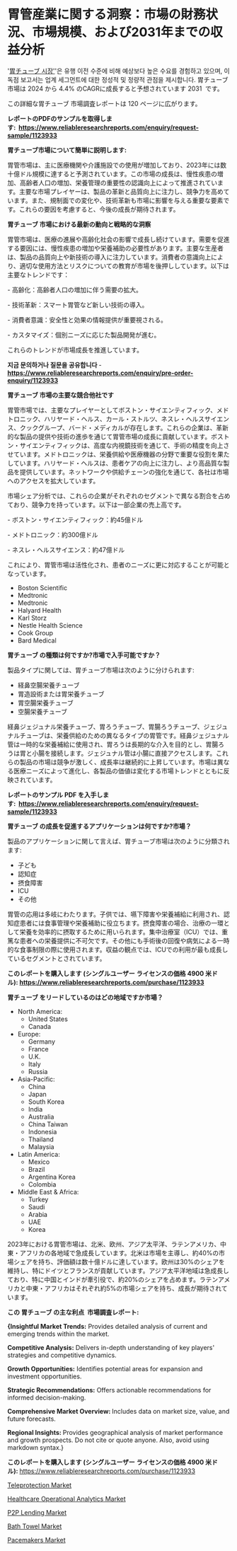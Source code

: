 <p><h1>胃管産業に関する洞察：市場の財務状況、市場規模、および2031年までの収益分析</h1></p><p>'<a href="https://www.reliableresearchreports.com/stomach-tube-r1123933?utm_campaign=107&utm_medium=36&utm_source=Github&utm_content=ia&utm_term=18112024&utm_id=stomach-tube">胃チューブ 시장'</a>'은 유행 이전 수준에 비해 예상보다 높은 수요를 경험하고 있으며, 이 독점 보고서는 업계 세그먼트에 대한 정성적 및 정량적 관점을 제시합니다. 胃チューブ 市場は 2024 から 4.4% のCAGRに成長すると予想されています 2031&nbsp; です。</p>
<p>この詳細な胃チューブ 市場調査レポートは 120 ページに広がります。</p>
<p><strong>レポートのPDFのサンプルを取得します</strong><strong>:&nbsp;&nbsp;<a href="https://www.reliableresearchreports.com/enquiry/request-sample/1123933?utm_campaign=107&utm_medium=36&utm_source=Github&utm_content=ia&utm_term=18112024&utm_id=stomach-tube">https://www.reliableresearchreports.com/enquiry/request-sample/1123933</a></strong></p>
<p><strong>胃チューブ市場について簡単に説明します:</strong></p>
<p><p>胃管市場は、主に医療機関や介護施設での使用が増加しており、2023年には数十億ドル規模に達すると予測されています。この市場の成長は、慢性疾患の増加、高齢者人口の増加、栄養管理の重要性の認識向上によって推進されています。主要な市場プレイヤーは、製品の革新と品質向上に注力し、競争力を高めています。また、規制面での変化や、技術革新も市場に影響を与える重要な要素です。これらの要因を考慮すると、今後の成長が期待されます。</p></p>
<p><strong>胃チューブ 市場における最新の動向と戦略的な洞察</strong></p>
<p><p>胃管市場は、医療の進展や高齢化社会の影響で成長し続けています。需要を促進する要因には、慢性疾患の増加や栄養補助の必要性があります。主要な生産者は、製品の品質向上や新技術の導入に注力しています。消費者の意識向上により、適切な使用方法とリスクについての教育が市場を後押ししています。以下は主要なトレンドです：</p><p>- 高齢化：高齢者人口の増加に伴う需要の拡大。</p><p>- 技術革新：スマート胃管など新しい技術の導入。</p><p>- 消費者意識：安全性と効果の情報提供が重要視される。  </p><p>- カスタマイズ：個別ニーズに応じた製品開発が進む。</p><p>これらのトレンドが市場成長を推進しています。</p></p>
<p><strong>지금 문의하거나 질문을 공유합니다</strong><strong>&nbsp;</strong>-<strong><a href="https://www.reliableresearchreports.com/enquiry/pre-order-enquiry/1123933?utm_campaign=107&utm_medium=36&utm_source=Github&utm_content=ia&utm_term=18112024&utm_id=stomach-tube">https://www.reliableresearchreports.com/enquiry/pre-order-enquiry/1123933</a></strong></p>
<p><strong>胃チューブ 市場の主要な競合他社です</strong></p>
<p><p>胃管市場では、主要なプレイヤーとしてボストン・サイエンティフィック、メドトロニック、ハリヤード・ヘルス、カール・ストルツ、ネスレ・ヘルスサイエンス、クックグループ、バード・メディカルが存在します。これらの企業は、革新的な製品の提供や技術の進歩を通じて胃管市場の成長に貢献しています。ボストン・サイエンティフィックは、高度な内視鏡技術を通じて、手術の精度を向上させています。メドトロニックは、栄養供給や医療機器の分野で重要な役割を果たしています。ハリヤード・ヘルスは、患者ケアの向上に注力し、より高品質な製品を提供しています。ネットワークや供給チェーンの強化を通じて、各社は市場へのアクセスを拡大しています。</p><p>市場シェア分析では、これらの企業がそれぞれのセグメントで異なる割合を占めており、競争力を持っています。以下は一部企業の売上高です。</p><p>- ボストン・サイエンティフィック：約45億ドル</p><p>- メドトロニック：約300億ドル</p><p>- ネスレ・ヘルスサイエンス：約47億ドル</p><p>これにより、胃管市場は活性化され、患者のニーズに更に対応することが可能となっています。</p></p>
<p><ul><li>Boston Scientific</li><li>Medtronic</li><li>Medtronic</li><li>Halyard Health</li><li>Karl Storz</li><li>Nestle Health Science</li><li>Cook Group</li><li>Bard Medical</li></ul></p>
<p><strong>胃チューブ の種類は何ですか?市場で入手可能ですか？</strong></p>
<p>製品タイプに関しては、胃チューブ市場は次のように分けられます:</p>
<p><ul><li>経鼻空腸栄養チューブ</li><li>胃造設術または胃栄養チューブ</li><li>胃空腸栄養チューブ</li><li>空腸栄養チューブ</li></ul></p>
<p><p>経鼻ジェジュナル栄養チューブ、胃ろうチューブ、胃腸ろうチューブ、ジェジュナルチューブは、栄養供給のための異なるタイプの胃管です。経鼻ジェジュナル管は一時的な栄養補給に使用され、胃ろうは長期的な介入を目的とし、胃腸ろうは胃と小腸を接続します。ジェジュナル管は小腸に直接アクセスします。これらの製品の市場は競争が激しく、成長率は継続的に上昇しています。市場は異なる医療ニーズによって進化し、各製品の価値は変化する市場トレンドとともに反映されています。</p></p>
<p><strong>レポートのサンプル PDF を入手します:&nbsp;</strong><strong>&nbsp;<a href="https://www.reliableresearchreports.com/enquiry/request-sample/1123933?utm_campaign=107&utm_medium=36&utm_source=Github&utm_content=ia&utm_term=18112024&utm_id=stomach-tube">https://www.reliableresearchreports.com/enquiry/request-sample/1123933</a></strong></p>
<p><strong>胃チューブ の成長を促進するアプリケーションは何ですか?市場？</strong></p>
<p>製品のアプリケーションに関して言えば、胃チューブ市場は次のように分類されます:</p>
<p><ul><li>子ども</li><li>認知症</li><li>摂食障害</li><li>ICU</li><li>その他</li></ul></p>
<p><p>胃管の応用は多岐にわたります。子供では、嚥下障害や栄養補給に利用され、認知症患者には食事管理や栄養補助に役立ちます。摂食障害の場合、治療の一環として栄養を効率的に摂取するために用いられます。集中治療室（ICU）では、重篤な患者への栄養提供に不可欠です。その他にも手術後の回復や病気による一時的な食事制限の際に使用されます。収益の観点では、ICUでの利用が最も成長しているセグメントとされています。</p></p>
<p><strong>このレポートを購入します (シングルユーザー ライセンスの価格 4900 米ドル):</strong><strong>&nbsp;<a href="https://www.reliableresearchreports.com/purchase/1123933?utm_campaign=107&utm_medium=36&utm_source=Github&utm_content=ia&utm_term=18112024&utm_id=stomach-tube">https://www.reliableresearchreports.com/purchase/1123933</a></strong></p>
<p><strong>胃チューブ をリードしているのはどの地域ですか市場？</strong></p>
<p><ul>
    <li>
        North America:
        <ul>
            <li>United States</li>
            <li>Canada</li>
        </ul>
    </li>
    <li>
        Europe:
        <ul>
            <li>Germany</li>
            <li>France</li>
            <li>U.K.</li>
            <li>Italy</li>
            <li>Russia</li>
        </ul>
    </li>
    <li>
        Asia-Pacific:
        <ul>
            <li>China</li>
            <li>Japan</li>
            <li>South Korea</li>
            <li>India</li>
            <li>Australia</li>
            <li>China Taiwan</li>
            <li>Indonesia</li>
            <li>Thailand</li>
            <li>Malaysia</li>
        </ul>
    </li>
    <li>
        Latin America:
        <ul>
            <li>Mexico</li>
            <li>Brazil</li>
            <li>Argentina Korea</li>
            <li>Colombia</li>
        </ul>
    </li>
    <li>
        Middle East & Africa:
        <ul>
            <li>Turkey</li>
            <li>Saudi</li>
            <li>Arabia</li>
            <li>UAE</li>
            <li>Korea</li>
        </ul>
    </li>
    </ul></p>
<p><p>2023年における胃管市場は、北米、欧州、アジア太平洋、ラテンアメリカ、中東・アフリカの各地域で急成長しています。北米は市場を主導し、約40%の市場シェアを持ち、評価額は数十億ドルに達しています。欧州は30%のシェアを維持し、特にドイツとフランスが貢献しています。アジア太平洋地域は急成長しており、特に中国とインドが牽引役で、約20%のシェアを占めます。ラテンアメリカと中東・アフリカはそれぞれ約5%の市場シェアを持ち、成長が期待されています。</p></p>
<p><strong>この 胃チューブ の主な利点&nbsp; 市場調査レポート:</strong></p>
<p><strong>{Insightful Market Trends:</strong> Provides detailed analysis of current and emerging trends within the market.</p>
<p><strong>Competitive Analysis:</strong> Delivers in-depth understanding of key players' strategies and competitive dynamics.</p>
<p><strong>Growth Opportunities:</strong> Identifies potential areas for expansion and investment opportunities.</p>
<p><strong>Strategic Recommendations:</strong> Offers actionable recommendations for informed decision-making.</p>
<p><strong>Comprehensive Market Overview: </strong>Includes data on market size, value, and future forecasts.</p>
<p><strong>Regional Insights: </strong>Provides geographical analysis of market performance and growth prospects. Do not cite or quote anyone. Also, avoid using markdown syntax.}</p>
<p><strong>このレポートを購入します (シングルユーザー ライセンスの価格 4900 米ドル):&nbsp;</strong><a href="https://www.reliableresearchreports.com/purchase/1123933?utm_campaign=107&utm_medium=36&utm_source=Github&utm_content=ia&utm_term=18112024&utm_id=stomach-tube">https://www.reliableresearchreports.com/purchase/1123933</a></p>
<p><p><a href="https://www.linkedin.com/pulse/exploring-teleprotection-market-dynamics-revenue-analysis-otqee?utm_campaign=107&utm_medium=36&utm_source=Github&utm_content=ia&utm_term=18112024&utm_id=stomach-tube">Teleprotection Market</a></p><p><a href="https://github.com/luckyshygirl/Market-Research-Report-List-6/blob/main/healthcare-operational-analytics-market.md?utm_campaign=107&utm_medium=36&utm_source=Github&utm_content=ia&utm_term=18112024&utm_id=stomach-tube">Healthcare Operational Analytics Market</a></p><p><a href="https://issuu.com/reportprime-2/docs/p2p-lending-market-size-2030.pptx_5f3b0e446ebae7?utm_campaign=107&utm_medium=36&utm_source=Github&utm_content=ia&utm_term=18112024&utm_id=stomach-tube">P2P Lending Market</a></p><p><a href="https://www.linkedin.com/pulse/bath-towel-market-evolution-global-trends-regional-dynamics-tpmqe?utm_campaign=107&utm_medium=36&utm_source=Github&utm_content=ia&utm_term=18112024&utm_id=stomach-tube">Bath Towel Market</a></p><p><a href="https://issuu.com/reportprime-2/docs/pacemakers-market-size-2030.pptx_c7714454584dc6?utm_campaign=107&utm_medium=36&utm_source=Github&utm_content=ia&utm_term=18112024&utm_id=stomach-tube">Pacemakers Market</a></p></p>
<p>&nbsp;</p>